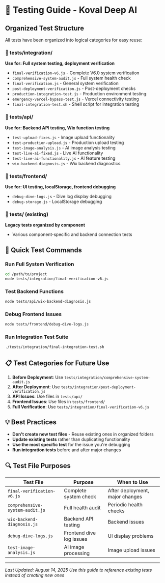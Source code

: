 # 🧪 Testing Guide - Koval Deep AI

## Organized Test Structure

All tests have been organized into logical categories for easy reuse:

### 📁 tests/integration/
**Use for: Full system testing, deployment verification**
- `final-verification-v6.js` - Complete V6.0 system verification
- `comprehensive-system-audit.js` - Full system health check
- `final-verification.js` - General system verification
- `post-deployment-verification.js` - Post-deployment checks
- `production-integration-test.js` - Production environment testing
- `emergency-vercel-bypass-test.js` - Vercel connectivity testing
- `final-integration-test.sh` - Shell script for integration testing

### 📁 tests/api/
**Use for: Backend API testing, Wix function testing**
- `test-upload-fixes.js` - Image upload functionality
- `test-production-upload.js` - Production upload testing
- `test-image-analysis.js` - AI image analysis testing
- `test-live-ai-fixed.js` - Live AI functionality
- `test-live-ai-functionality.js` - AI feature testing
- `wix-backend-diagnosis.js` - Wix backend diagnostics

### 📁 tests/frontend/
**Use for: UI testing, localStorage, frontend debugging**
- `debug-dive-logs.js` - Dive log display debugging
- `debug-storage.js` - LocalStorage debugging

### 📁 tests/ (existing)
**Legacy tests organized by component**
- Various component-specific and backend connection tests

## 🚀 Quick Test Commands

### Run Full System Verification
```bash
cd /path/to/project
node tests/integration/final-verification-v6.js
```

### Test Backend Functions
```bash
node tests/api/wix-backend-diagnosis.js
```

### Debug Frontend Issues
```bash
node tests/frontend/debug-dive-logs.js
```

### Run Integration Test Suite
```bash
./tests/integration/final-integration-test.sh
```

## 📋 Test Categories for Future Use

1. **Before Deployment**: Use `tests/integration/comprehensive-system-audit.js`
2. **After Deployment**: Use `tests/integration/post-deployment-verification.js`
3. **API Issues**: Use files in `tests/api/`
4. **Frontend Issues**: Use files in `tests/frontend/`
5. **Full Verification**: Use `tests/integration/final-verification-v6.js`

## 💡 Best Practices

- **Don't create new test files** - Reuse existing ones in organized folders
- **Update existing tests** rather than duplicating functionality
- **Use the most specific test** for the issue you're debugging
- **Run integration tests** before and after major changes

## 🔍 Test File Purposes

| Test File | Purpose | When to Use |
|-----------|---------|-------------|
| `final-verification-v6.js` | Complete system check | After deployment, major changes |
| `comprehensive-system-audit.js` | Full health audit | Periodic health checks |
| `wix-backend-diagnosis.js` | Backend API testing | Backend issues |
| `debug-dive-logs.js` | Frontend dive log issues | UI display problems |
| `test-image-analysis.js` | AI image processing | Image upload issues |

---
*Last Updated: August 14, 2025*
*Use this guide to reference existing tests instead of creating new ones*
